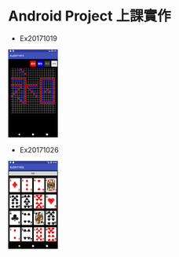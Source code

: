 # Android Project 上課實作
<p align="left">
  <ul>
    <li>Ex20171019</li>
  </ul>
  <img src="https://raw.githubusercontent.com/www10240mb/a_proj/master/Ex20171019.png" width="20%"/>
  <ul>
    <li>Ex20171026</li>
  </ul>
  <img src="https://raw.githubusercontent.com/www10240mb/a_proj/master/Ex20171026.png" width="20%"/>
</p>